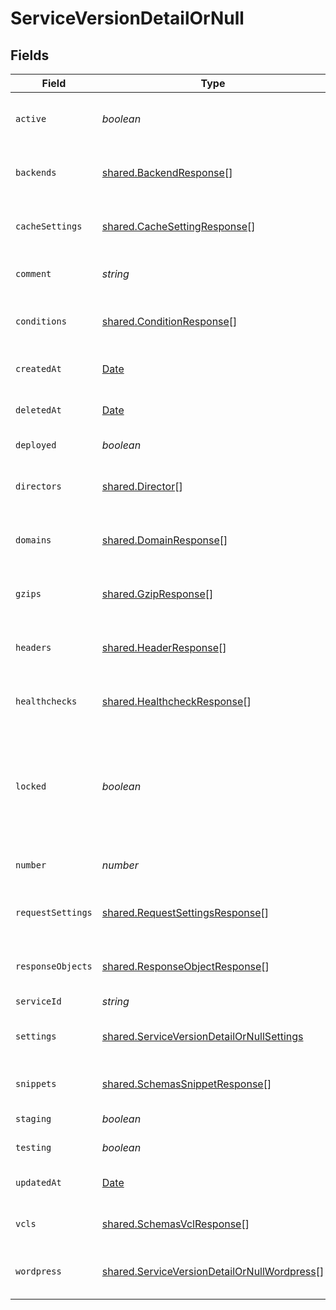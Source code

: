 # ServiceVersionDetailOrNull


## Fields

| Field                                                                                                      | Type                                                                                                       | Required                                                                                                   | Description                                                                                                | Example                                                                                                    |
| ---------------------------------------------------------------------------------------------------------- | ---------------------------------------------------------------------------------------------------------- | ---------------------------------------------------------------------------------------------------------- | ---------------------------------------------------------------------------------------------------------- | ---------------------------------------------------------------------------------------------------------- |
| `active`                                                                                                   | *boolean*                                                                                                  | :heavy_minus_sign:                                                                                         | Whether this is the active version or not.                                                                 |                                                                                                            |
| `backends`                                                                                                 | [shared.BackendResponse](../../models/shared/backendresponse.md)[]                                         | :heavy_minus_sign:                                                                                         | List of backends associated to this service.                                                               |                                                                                                            |
| `cacheSettings`                                                                                            | [shared.CacheSettingResponse](../../models/shared/cachesettingresponse.md)[]                               | :heavy_minus_sign:                                                                                         | List of cache settings associated to this service.                                                         |                                                                                                            |
| `comment`                                                                                                  | *string*                                                                                                   | :heavy_minus_sign:                                                                                         | A freeform descriptive note.                                                                               |                                                                                                            |
| `conditions`                                                                                               | [shared.ConditionResponse](../../models/shared/conditionresponse.md)[]                                     | :heavy_minus_sign:                                                                                         | List of conditions associated to this service.                                                             |                                                                                                            |
| `createdAt`                                                                                                | [Date](https://developer.mozilla.org/en-US/docs/Web/JavaScript/Reference/Global_Objects/Date)              | :heavy_minus_sign:                                                                                         | Date and time in ISO 8601 format.                                                                          | 2020-04-09T18:14:30Z                                                                                       |
| `deletedAt`                                                                                                | [Date](https://developer.mozilla.org/en-US/docs/Web/JavaScript/Reference/Global_Objects/Date)              | :heavy_minus_sign:                                                                                         | Date and time in ISO 8601 format.                                                                          | 2020-04-09T18:14:30Z                                                                                       |
| `deployed`                                                                                                 | *boolean*                                                                                                  | :heavy_minus_sign:                                                                                         | Unused at this time.                                                                                       |                                                                                                            |
| `directors`                                                                                                | [shared.Director](../../models/shared/director.md)[]                                                       | :heavy_minus_sign:                                                                                         | List of directors associated to this service.                                                              |                                                                                                            |
| `domains`                                                                                                  | [shared.DomainResponse](../../models/shared/domainresponse.md)[]                                           | :heavy_minus_sign:                                                                                         | List of domains associated to this service.                                                                |                                                                                                            |
| `gzips`                                                                                                    | [shared.GzipResponse](../../models/shared/gzipresponse.md)[]                                               | :heavy_minus_sign:                                                                                         | List of gzip rules associated to this service.                                                             |                                                                                                            |
| `headers`                                                                                                  | [shared.HeaderResponse](../../models/shared/headerresponse.md)[]                                           | :heavy_minus_sign:                                                                                         | List of headers associated to this service.                                                                |                                                                                                            |
| `healthchecks`                                                                                             | [shared.HealthcheckResponse](../../models/shared/healthcheckresponse.md)[]                                 | :heavy_minus_sign:                                                                                         | List of healthchecks associated to this service.                                                           |                                                                                                            |
| `locked`                                                                                                   | *boolean*                                                                                                  | :heavy_minus_sign:                                                                                         | Whether this version is locked or not. Objects can not be added or edited on locked versions.              |                                                                                                            |
| `number`                                                                                                   | *number*                                                                                                   | :heavy_minus_sign:                                                                                         | The number of this version.                                                                                | 1                                                                                                          |
| `requestSettings`                                                                                          | [shared.RequestSettingsResponse](../../models/shared/requestsettingsresponse.md)[]                         | :heavy_minus_sign:                                                                                         | List of request settings for this service.                                                                 |                                                                                                            |
| `responseObjects`                                                                                          | [shared.ResponseObjectResponse](../../models/shared/responseobjectresponse.md)[]                           | :heavy_minus_sign:                                                                                         | List of response objects for this service.                                                                 |                                                                                                            |
| `serviceId`                                                                                                | *string*                                                                                                   | :heavy_minus_sign:                                                                                         | N/A                                                                                                        | SU1Z0isxPaozGVKXdv0eY                                                                                      |
| `settings`                                                                                                 | [shared.ServiceVersionDetailOrNullSettings](../../models/shared/serviceversiondetailornullsettings.md)     | :heavy_minus_sign:                                                                                         | List of default settings for this service.                                                                 |                                                                                                            |
| `snippets`                                                                                                 | [shared.SchemasSnippetResponse](../../models/shared/schemassnippetresponse.md)[]                           | :heavy_minus_sign:                                                                                         | List of VCL snippets for this service.                                                                     |                                                                                                            |
| `staging`                                                                                                  | *boolean*                                                                                                  | :heavy_minus_sign:                                                                                         | Unused at this time.                                                                                       |                                                                                                            |
| `testing`                                                                                                  | *boolean*                                                                                                  | :heavy_minus_sign:                                                                                         | Unused at this time.                                                                                       |                                                                                                            |
| `updatedAt`                                                                                                | [Date](https://developer.mozilla.org/en-US/docs/Web/JavaScript/Reference/Global_Objects/Date)              | :heavy_minus_sign:                                                                                         | Date and time in ISO 8601 format.                                                                          | 2020-04-09T18:14:30Z                                                                                       |
| `vcls`                                                                                                     | [shared.SchemasVclResponse](../../models/shared/schemasvclresponse.md)[]                                   | :heavy_minus_sign:                                                                                         | List of VCL files for this service.                                                                        |                                                                                                            |
| `wordpress`                                                                                                | [shared.ServiceVersionDetailOrNullWordpress](../../models/shared/serviceversiondetailornullwordpress.md)[] | :heavy_minus_sign:                                                                                         | A list of Wordpress rules with this service.                                                               |                                                                                                            |